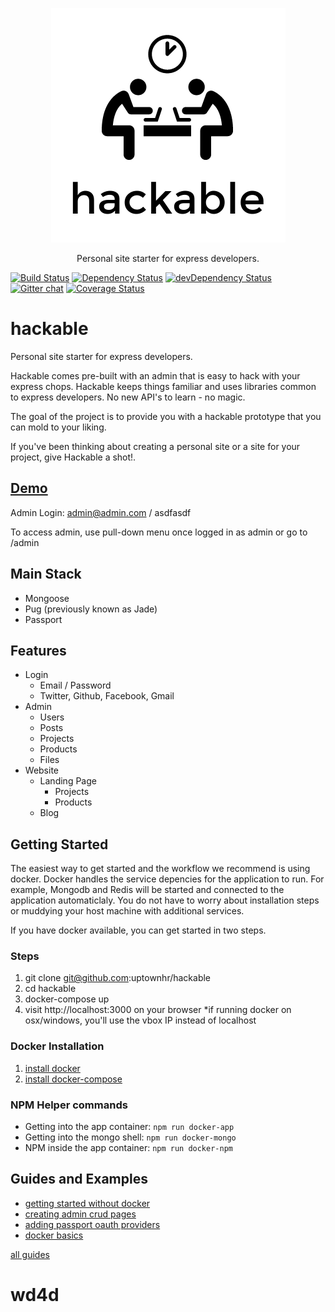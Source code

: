 <p align="center">
  <a href="http://gulpjs.com">
    <img src="https://raw.githubusercontent.com/uptownhr/hackable/master/public/site/img/hackable-logo.png">
  </a>
  <p align="center">Personal site starter for express developers.</p>
</p>

[![Build Status](https://travis-ci.org/uptownhr/hackable.svg)](https://travis-ci.org/uptownhr/hackable)
[![Dependency Status](https://david-dm.org/uptownhr/hackable.svg)](https://david-dm.org/uptownhr/hackable)
[![devDependency Status](https://david-dm.org/uptownhr/hackable/dev-status.svg)](https://david-dm.org/uptownhr/hackable)
[![Gitter chat](https://badges.gitter.im/uptownhr/hackable.png)](https://gitter.im/uptownhr/hackable)
[![Coverage Status](https://coveralls.io/repos/github/uptownhr/hackable/badge.svg?branch=master)](https://coveralls.io/github/uptownhr/hackable?branch=master)

# hackable
Personal site starter for express developers.

Hackable comes pre-built with an admin that is easy to hack with your express chops. Hackable keeps things familiar and uses libraries common to express developers. No new API's to learn - no magic. 

The goal of the project is to provide you with a hackable prototype that you can mold to your liking.

If you've been thinking about creating a personal site or a site for your project, give Hackable a shot!.

## [Demo](http://hackable.penguin.ws)

Admin Login: admin@admin.com / asdfasdf

To access admin, use pull-down menu once logged in as admin or go to /admin

## Main Stack
- Mongoose
- Pug (previously known as Jade)
- Passport

## Features
- Login
  - Email / Password
  - Twitter, Github, Facebook, Gmail
- Admin
  - Users
  - Posts
  - Projects
  - Products
  - Files
- Website
  - Landing Page
    - Projects
    - Products
  - Blog

## Getting Started
The easiest way to get started and the workflow we recommend is using docker. Docker handles the service depencies for the application to run. For example, Mongodb and Redis will be started and connected to the application automaticlaly. You do not have to worry about installation steps or muddying your host machine with additional services. 

If you have docker available, you can get started in two steps.

### Steps
1. git clone git@github.com:uptownhr/hackable
2. cd hackable
3. docker-compose up
4. visit http://localhost:3000 on your browser *if running docker on osx/windows, you'll use the vbox IP instead of localhost

### Docker Installation
1. [install docker](https://docs.docker.com/engine/installation/)
2. [install docker-compose](https://docs.docker.com/compose/install/)

### NPM Helper commands
- Getting into the app container: `npm run docker-app`
- Getting into the mongo shell: `npm run docker-mongo`
- NPM inside the app container: `npm run docker-npm`

## Guides and Examples
- [getting started without docker](docs/getting-started-without-docker.md)
- [creating admin crud pages](docs/crud.md)
- [adding passport oauth providers](docs/passport.md)
- [docker basics](docs/docker.md)

[all guides](docs)
# wd4d
